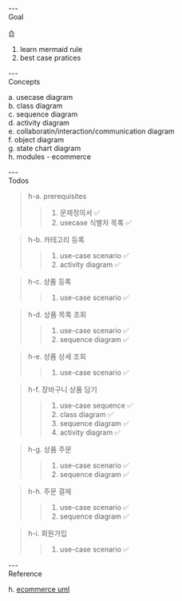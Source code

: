 ---\
Goal


습
1. learn mermaid rule
2. best case pratices


---\
Concepts


a. usecase diagram\
b. class diagram\
c. sequence diagram\
d. activity diagram\
e. collaboratin/interaction/communication diagram\
f. object diagram\
g. state chart diagram\
h. modules - ecommerce

---\
Todos


>h-a. prerequisites
>>1. 문제정의서 :white_check_mark:
>>2. usecase 식별자 목록 :white_check_mark:

>h-b. 카테고리 등록
>>1. use-case scenario :white_check_mark:
>>2. activity diagram :white_check_mark:

>h-c. 상품 등록
>>1. use-case scenario :white_check_mark:

>h-d. 상품 목록 조회
>>1. use-case scenario :white_check_mark:
>>2. sequence diagram :white_check_mark:

>h-e. 상품 상세 조회
>>1. use-case scenario :white_check_mark:

>h-f. 장바구니 상품 담기
>>1. use-case sequence :white_check_mark:
>>2. class diagram :white_check_mark:
>>3. sequence diagram :white_check_mark:
>>4. activity diagram :white_check_mark:

>h-g. 상품 주문
>>1. use-case scenario :white_check_mark:
>>2. sequence diagram :white_check_mark:

>h-h. 주문 결제
>>1. use-case scenario :white_check_mark:
>>2. sequence diagram :white_check_mark:

>h-i. 회원가입
>>1. use-case scenario :white_check_mark:



---\
Reference


h. [ecommerce uml](https://nlp.jbnu.ac.kr/SE/ref-usecase-UML.pdf)
